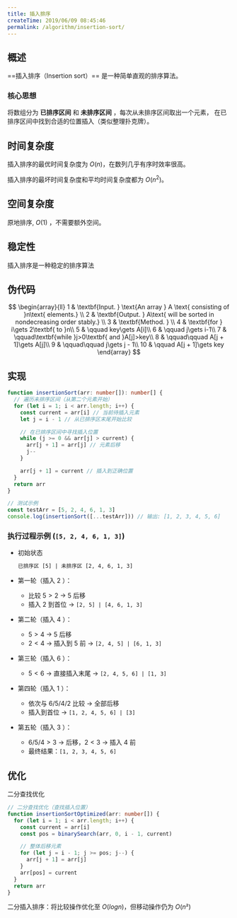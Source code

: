 ```yaml
---
title: 插入排序
createTime: 2019/06/09 08:45:46
permalink: /algorithm/insertion-sort/
---
```


## 概述

==插入排序（Insertion sort）== 是一种简单直观的排序算法。

### 核心思想

将数组分为 **已排序区间** 和 **未排序区间** ，每次从未排序区间取出一个元素，
在已排序区间中找到合适的位置插入（类似整理扑克牌）。

## 时间复杂度

插入排序的最优时间复杂度为 $O(n)$，在数列几乎有序时效率很高。

插入排序的最坏时间复杂度和平均时间复杂度都为 $O(n^2)$。

## 空间复杂度

原地排序, $O(1)$ ，不需要额外空间。

## 稳定性

插入排序是一种稳定的排序算法

## 伪代码

$$
\begin{array}{ll}
1 & \textbf{Input. } \text{An array } A \text{ consisting of }n\text{ elements.} \\
2 & \textbf{Output. } A\text{ will be sorted in nondecreasing order stably.} \\
3 & \textbf{Method. }  \\
4 & \textbf{for } i\gets 2\textbf{ to }n\\
5 & \qquad key\gets A[i]\\
6 & \qquad j\gets i-1\\
7 & \qquad\textbf{while }j>0\textbf{ and }A[j]>key\\
8 & \qquad\qquad A[j + 1]\gets A[j]\\
9 & \qquad\qquad j\gets j - 1\\
10 & \qquad A[j + 1]\gets key
\end{array}
$$

## 实现

```ts
function insertionSort(arr: number[]): number[] {
  // 遍历未排序区间（从第二个元素开始）
  for (let i = 1; i < arr.length; i++) {
    const current = arr[i] // 当前待插入元素
    let j = i - 1 // 从已排序区末尾开始比较

    // 在已排序区间中寻找插入位置
    while (j >= 0 && arr[j] > current) {
      arr[j + 1] = arr[j] // 元素后移
      j--
    }

    arr[j + 1] = current // 插入到正确位置
  }
  return arr
}

// 测试示例
const testArr = [5, 2, 4, 6, 1, 3]
console.log(insertionSort([...testArr])) // 输出: [1, 2, 3, 4, 5, 6]
```

### 执行过程示例 (`[5, 2, 4, 6, 1, 3]`)

- 初始状态

  ```txt
  已排序区 [5] | 未排序区 [2, 4, 6, 1, 3]
  ```

- 第一轮（插入 $2$ ）：

  - 比较 $5 > 2$ → $5$ 后移
  - 插入 $2$ 到首位 → `[2, 5] | [4, 6, 1, 3]`

- 第二轮（插入 $4$ ）：

  - $5 > 4$ → $5$ 后移
  - $2 < 4$ → 插入到 $5$ 前 → `[2, 4, 5] | [6, 1, 3]`

- 第三轮（插入 $6$ ）：

  - $5 < 6$ → 直接插入末尾 → `[2, 4, 5, 6] | [1, 3]`

- 第四轮（插入 $1$ ）：

  - 依次与 $6/5/4/2$ 比较 → 全部后移
  - 插入到首位 → `[1, 2, 4, 5, 6] | [3]`

- 第五轮（插入 $3$ ）：

  - $6/5/4 > 3$ → 后移，$2 < 3$ → 插入 $4$ 前
  - 最终结果：`[1, 2, 3, 4, 5, 6]`

## 优化

二分查找优化

```ts
// 二分查找优化（查找插入位置）
function insertionSortOptimized(arr: number[]) {
  for (let i = 1; i < arr.length; i++) {
    const current = arr[i]
    const pos = binarySearch(arr, 0, i - 1, current)

    // 整体后移元素
    for (let j = i - 1; j >= pos; j--) {
      arr[j + 1] = arr[j]
    }
    arr[pos] = current
  }
  return arr
}
```

二分插入排序：将比较操作优化至 $O(log n)$，但移动操作仍为 $O(n²)$

